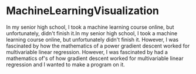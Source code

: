 # MachineLearningVisualization


In my senior high school, I took a machine learning course online, but unfortunately, didn't finish it.In my senior high school, I took a machine learning course online, but unfortunately didn't finish it. 
However, I was fascinated by how the mathematics of a power gradient descent worked for multivariable linear regression. However, I was fascinated by had a mathematics of's of how gradient descent worked for multivariable linear regression and I wanted to make a program on it.

